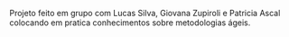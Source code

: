Projeto feito em grupo com Lucas Silva, Giovana Zupiroli e Patricia Ascal colocando em pratica conhecimentos sobre metodologias ágeis.
